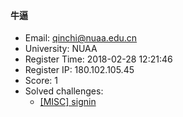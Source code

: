 #### 牛逼  

* Email: qinchi@nuaa.edu.cn  
* University: NUAA  
* Register Time: 2018-02-28 12:21:46  
* Register IP: 180.102.105.45  
* Score: 1  
* Solved challenges: 
  * [[MISC] signin](https://github.com/SniperOJ/Challenges/blob/master/misc/signin.json)  
